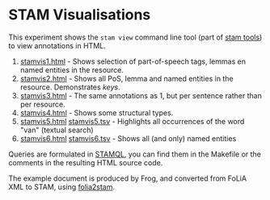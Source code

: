# STAM Visualisations

This experiment shows the `stam view` command line tool (part of [stam tools](https://github.com/annotation/stam-tools)) to view annotations in HTML.

1. [stamvis1.html](stamvis1.html) - Shows selection of part-of-speech tags, lemmas en named entities in the resource.
2. [stamvis2.html](stamvis2.html) - Shows all PoS, lemma and named entities in the resource. Demonstrates *keys*.
3. [stamvis3.html](stamvis3.html) - The same annotations as 1, but per sentence rather than per resource.
4. [stamvis4.html](stamvis4.html) - Shows some structural types.
5. [stamvis5.html](stamvis5.html) [stamvis5.tsv](stamvis5.tsv) - Highlights all occurrences of the word "van" (textual search)
6. [stamvis6.html](stamvis6.html) [stamvis6.tsv](stamvis6.tsv) - Shows all (and only) named entities

Queries are formulated in [STAMQL](https://github.com/annotation/stam/tree/master/extensions/stam-query), you can find them in the Makefile or the comments in the resulting HTML source code.

The example document is produced by Frog, and converted from FoLiA XML to STAM, using [folia2stam](https://github.com/proycon/foliatools).
